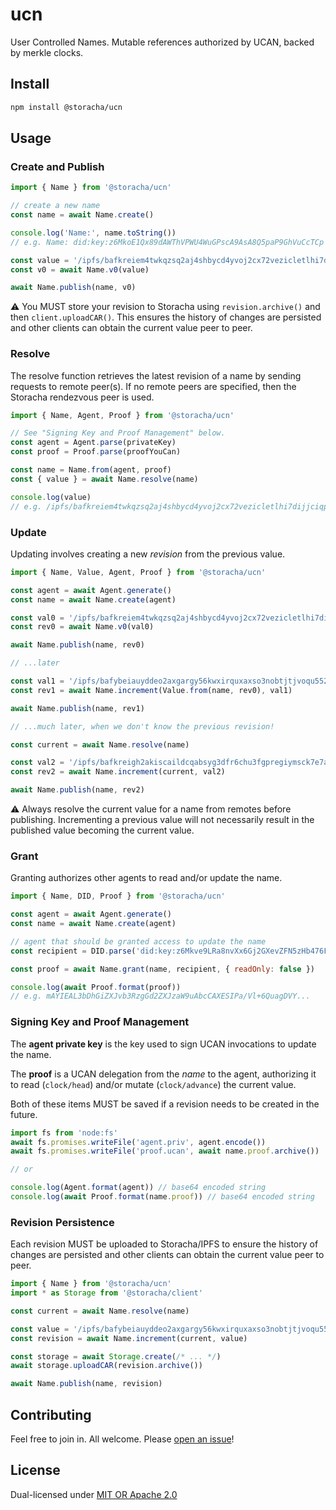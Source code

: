 # ucn

User Controlled Names. Mutable references authorized by UCAN, backed by merkle
clocks.

## Install 

```sh
npm install @storacha/ucn
```

## Usage

### Create and Publish

```js
import { Name } from '@storacha/ucn'

// create a new name
const name = await Name.create()

console.log('Name:', name.toString())
// e.g. Name: did:key:z6MkoE1Qx89dAWThVPWU4WuGPscA9AsA8Q5paP9GhVuCcTCp

const value = '/ipfs/bafkreiem4twkqzsq2aj4shbycd4yvoj2cx72vezicletlhi7dijjciqpui'
const v0 = await Name.v0(value)

await Name.publish(name, v0)
```

⚠️ You MUST store your revision to Storacha using `revision.archive()` and then
`client.uploadCAR()`. This ensures the history of changes are persisted and
other clients can obtain the current value peer to peer.

### Resolve

The resolve function retrieves the latest revision of a name by sending 
requests to remote peer(s). If no remote peers are specified, then the Storacha
rendezvous peer is used.

```js
import { Name, Agent, Proof } from '@storacha/ucn'

// See "Signing Key and Proof Management" below.
const agent = Agent.parse(privateKey)
const proof = Proof.parse(proofYouCan)

const name = Name.from(agent, proof)
const { value } = await Name.resolve(name)

console.log(value)
// e.g. /ipfs/bafkreiem4twkqzsq2aj4shbycd4yvoj2cx72vezicletlhi7dijjciqpui
```

### Update

Updating involves creating a new _revision_ from the previous value.

```js
import { Name, Value, Agent, Proof } from '@storacha/ucn'

const agent = await Agent.generate()
const name = await Name.create(agent)

const val0 = '/ipfs/bafkreiem4twkqzsq2aj4shbycd4yvoj2cx72vezicletlhi7dijjciqpui'
const rev0 = await Name.v0(val0)

await Name.publish(name, rev0)

// ...later

const val1 = '/ipfs/bafybeiauyddeo2axgargy56kwxirquxaxso3nobtjtjvoqu552oqciudrm'
const rev1 = await Name.increment(Value.from(name, rev0), val1)

await Name.publish(name, rev1)

// ...much later, when we don't know the previous revision!

const current = await Name.resolve(name)

const val2 = '/ipfs/bafkreigh2akiscaildcqabsyg3dfr6chu3fgpregiymsck7e7aqa4s52zy'
const rev2 = await Name.increment(current, val2)

await Name.publish(name, rev2)
```

⚠️ Always resolve the current value for a name from remotes before publishing.
Incrementing a previous value will not necessarily result in the published value
becoming the current value.

### Grant

Granting authorizes other agents to read and/or update the name. 

```js
import { Name, DID, Proof } from '@storacha/ucn'

const agent = await Agent.generate()
const name = await Name.create(agent)

// agent that should be granted access to update the name
const recipient = DID.parse('did:key:z6Mkve9LRa8nvXx6Gj2GXevZFN5zHb476FZLS7o1q7fJThFV')

const proof = await Name.grant(name, recipient, { readOnly: false })

console.log(await Proof.format(proof))
// e.g. mAYIEAL3bDhGiZXJvb3RzgGd2ZXJzaW9uAbcCAXESIPa/Vl+6QuagDVY...
```

### Signing Key and Proof Management

The **agent private key** is the key used to sign UCAN invocations to update the
name.

The **proof** is a UCAN delegation from the _name_ to the agent, authorizing it
to read (`clock/head`) and/or mutate (`clock/advance`) the current value.

Both of these items MUST be saved if a revision needs to be created in the
future.

```js
import fs from 'node:fs'
await fs.promises.writeFile('agent.priv', agent.encode())
await fs.promises.writeFile('proof.ucan', await name.proof.archive())

// or

console.log(Agent.format(agent)) // base64 encoded string
console.log(await Proof.format(name.proof)) // base64 encoded string
```

### Revision Persistence

Each revision MUST be uploaded to Storacha/IPFS to ensure the history of 
changes are persisted and other clients can obtain the current value peer to
peer.

```js
import { Name } from '@storacha/ucn'
import * as Storage from '@storacha/client'

const current = await Name.resolve(name)

const value = '/ipfs/bafybeiauyddeo2axgargy56kwxirquxaxso3nobtjtjvoqu552oqciudrm'
const revision = await Name.increment(current, value)

const storage = await Storage.create(/* ... */)
await storage.uploadCAR(revision.archive())

await Name.publish(name, revision)
```

## Contributing

Feel free to join in. All welcome. Please [open an issue](https://github.com/storacha/upload-service/issues)!

## License

Dual-licensed under [MIT OR Apache 2.0](https://github.com/storacha/upload-service/blob/main/license.md)
